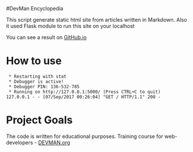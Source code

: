 #DevMan Encyclopedia

This script generate static html site from articles written in Markdown. 
Also it used Flask module to run this site on your localhost

You can see a result on [GitHub.io](https://maksart72.github.io/19_site_generator/site/)

# How to use

```Run python.exe run.py
 * Restarting with stat
 * Debugger is active!
 * Debugger PIN: 136-532-785
 * Running on http://127.0.0.1:5000/ (Press CTRL+C to quit)
127.0.0.1 - - [07/Sep/2017 00:26:04] "GET / HTTP/1.1" 200 -
```

# Project Goals

The code is written for educational purposes. Training course for web-developers - [DEVMAN.org](https://devman.org)